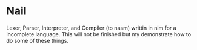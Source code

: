 # Nail
Lexer, Parser, Interpreter, and Compiler (to nasm) writtin in nim for a incomplete language. This will not be finished but my demonstrate how to do some of these things.
